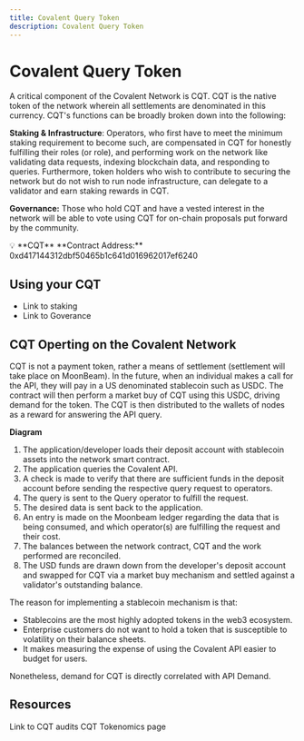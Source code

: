 ```yaml
---
title: Covalent Query Token
description: Covalent Query Token
---
```


# Covalent Query Token

A critical component of the Covalent Network is CQT. CQT is the native token of the network wherein all settlements are denominated in this currency. CQT's functions can be broadly broken down into the following:

**Staking & Infrastructure**: Operators, who first have to meet the minimum staking requirement to become such, are compensated in CQT for honestly fulfilling their roles (or role), and performing work on the network like validating data requests, indexing blockchain data, and responding to queries. Furthermore, token holders who wish to contribute to securing the network but do not wish to run node infrastructure, can delegate to a validator and earn staking rewards in CQT.

**Governance:** Those who hold CQT and have a vested interest in the network will be able to vote using CQT for on-chain proposals put forward by the community.

<aside>
💡 **CQT** **Contract Address:** 0xd417144312dbf50465b1c641d016962017ef6240

</aside>

## Using your CQT
- Link to staking
- Link to Goverance

## CQT Operting on the Covalent Network

CQT is not a payment token, rather a means of settlement (settlement will take place on MoonBeam). In the future, when an individual makes a call for the API, they will pay in a US denominated stablecoin such as USDC. The contract will then perform a market buy of CQT using this USDC, driving demand for the token. The CQT is then distributed to the wallets of nodes as a reward for answering the API query.

**Diagram**

1. The application/developer loads their deposit account with stablecoin assets into the network smart contract.
2. The application queries the Covalent API.
3. A check is made to verify that there are sufficient funds in the deposit account before sending the respective query request to operators.
4. The query is sent to the Query operator to fulfill the request.
5. The desired data is sent back to the application.
6. An entry is made on the Moonbeam ledger regarding the data that is being consumed, and which operator(s) are fulfilling the request and their cost.
7. The balances between the network contract, CQT and the work performed are reconciled.
8. The USD funds are drawn down from the developer's deposit account and swapped for CQT via a market buy mechanism and settled against a validator's outstanding balance.

The reason for implementing a stablecoin mechanism is that:

- Stablecoins are the most highly adopted tokens in the web3 ecosystem.
- Enterprise customers do not want to hold a token that is susceptible to volatility on their balance sheets.
- It makes measuring the expense of using the Covalent API easier to budget for users.

Nonetheless, demand for CQT is directly correlated with API Demand.

## Resources

Link to CQT audits
CQT Tokenomics page
